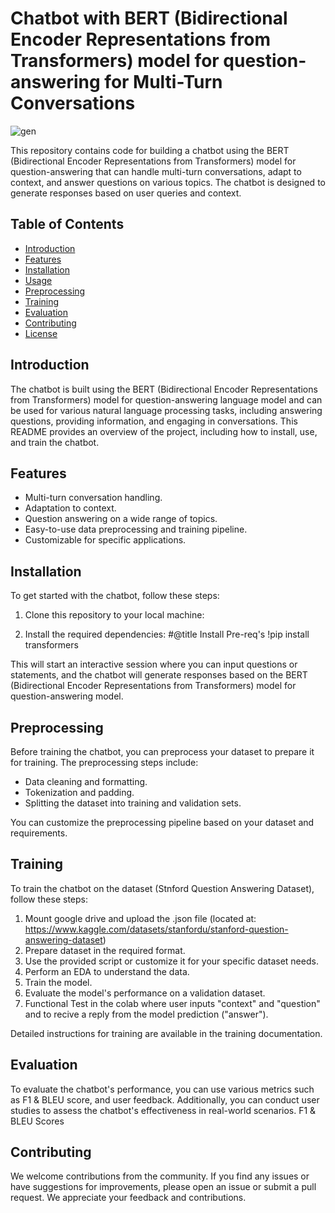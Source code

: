# Chatbot with BERT (Bidirectional Encoder Representations from Transformers) model for question-answering for Multi-Turn Conversations
![gen](https://github.com/AAI-520/AAI_520_Gen_Chatbot_Final_Project/assets/124844580/68840e4f-aa18-4421-a67d-b6894f6ed100)

This repository contains code for building a chatbot using the BERT (Bidirectional Encoder Representations from Transformers) model for question-answering that can handle multi-turn conversations, adapt to context, and answer questions on various topics. The chatbot is designed to generate responses based on user queries and context.

## Table of Contents

- [Introduction](#introduction)
- [Features](#features)
- [Installation](#installation)
- [Usage](#usage)
- [Preprocessing](#preprocessing)
- [Training](#training)
- [Evaluation](#evaluation)
- [Contributing](#contributing)
- [License](#license)

## Introduction

The chatbot is built using the BERT (Bidirectional Encoder Representations from Transformers) model for question-answering language model and can be used for various natural language processing tasks, including answering questions, providing information, and engaging in conversations. This README provides an overview of the project, including how to install, use, and train the chatbot.

## Features

- Multi-turn conversation handling.
- Adaptation to context.
- Question answering on a wide range of topics.
- Easy-to-use data preprocessing and training pipeline.
- Customizable for specific applications.

## Installation

To get started with the chatbot, follow these steps:

1. Clone this repository to your local machine:




2. Install the required dependencies:
   #@title Install Pre-req's
   !pip install transformers



This will start an interactive session where you can input questions or statements, and the chatbot will generate responses based on the BERT (Bidirectional Encoder Representations from Transformers) model for question-answering model.

## Preprocessing

Before training the chatbot, you can preprocess your dataset to prepare it for training. The preprocessing steps include:

- Data cleaning and formatting.
- Tokenization and padding.
- Splitting the dataset into training and validation sets.

You can customize the preprocessing pipeline based on your dataset and requirements.

## Training

To train the chatbot on the dataset (Stnford Question Answering Dataset), follow these steps:

1. Mount google drive and upload the .json file (located at: https://www.kaggle.com/datasets/stanfordu/stanford-question-answering-dataset)
2. Prepare dataset in the required format.
3. Use the provided script or customize it for your specific dataset needs.
4. Perform an EDA to understand the data.
5. Train the model. 
6. Evaluate the model's performance on a validation dataset.
7. Functional Test in the colab where user inputs "context" and "question" and to recive a reply from the model prediction ("answer").

Detailed instructions for training are available in the training documentation.

## Evaluation

To evaluate the chatbot's performance, you can use various metrics such as F1 & BLEU score, and user feedback. Additionally, you can conduct user studies to assess the chatbot's effectiveness in real-world scenarios.
F1 & BLEU Scores

## Contributing

We welcome contributions from the community. If you find any issues or have suggestions for improvements, please open an issue or submit a pull request. We appreciate your feedback and contributions.
